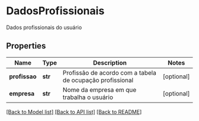 # DadosProfissionais

Dados profissionais do usuário
## Properties
Name | Type | Description | Notes
------------ | ------------- | ------------- | -------------
**profissao** | **str** | Profissão de acordo com a tabela de ocupação profissional | [optional] 
**empresa** | **str** | Nome da empresa em que trabalha o usuário | [optional] 

[[Back to Model list]](../README.md#documentation-for-models) [[Back to API list]](../README.md#documentation-for-api-endpoints) [[Back to README]](../README.md)


